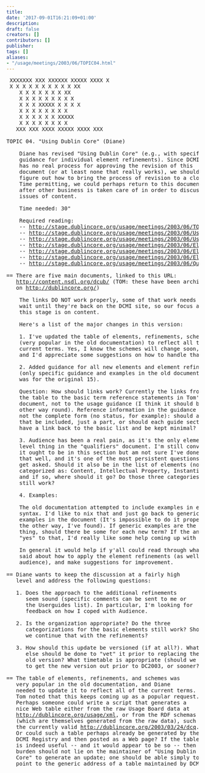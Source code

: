 ```yaml
---
title: 
date: '2017-09-01T16:21:09+01:00'
description: 
draft: false
creators: []
contributors: []
publisher: 
tags: []
aliases:
- "/usage/meetings/2003/06/TOPIC04.html"
---
```


<pre>
 XXXXXXX XXX XXXXXX XXXXX XXXX X  
 X X X X X X X X X X XX  
    X X X X X X X XX  
    X X X X X X X X X  
    X X X XXXXX X X X X  
    X X X X X X X X  
    X X X X X X XXXXX 
    X X X X X X X X  
   XXX XXX XXXX XXXXX XXXX XXX 

TOPIC 04. "Using Dublin Core" (Diane)

    Diane has revised "Using Dublin Core" (e.g., with specific
    guidance for individual element refinements). Since DCMI
    has no real process for approving the revision of this
    document (or at least none that really works), we should
    figure out how to bring the process of revision to a close.
    Time permitting, we could perhaps return to this document
    after other business is taken care of in order to discuss
    issues of content.

    Time needed: 30"

    Required reading:
    -- <a href="http://stage.dublincore.org/usage/meetings/2003/06/TOPIC04.html">http://stage.dublincore.org/usage/meetings/2003/06/TOPIC04.html</a>
    -- <a href="http://stage.dublincore.org/usage/meetings/2003/06/Using_Dublin_Core.html">http://stage.dublincore.org/usage/meetings/2003/06/Using_Dublin_Core.html</a>
    -- <a href="http://stage.dublincore.org/usage/meetings/2003/06/Using_Dublin_Core-rev1.html">http://stage.dublincore.org/usage/meetings/2003/06/Using_Dublin_Core-rev1.html</a>
    -- <a href="http://stage.dublincore.org/usage/meetings/2003/06/Elements-Content.html">http://stage.dublincore.org/usage/meetings/2003/06/Elements-Content.html</a>
    -- <a href="http://stage.dublincore.org/usage/meetings/2003/06/Elements-Instantiation.html">http://stage.dublincore.org/usage/meetings/2003/06/Elements-Instantiation.html</a>
    -- <a href="http://stage.dublincore.org/usage/meetings/2003/06/Elements-IntellProp.html">http://stage.dublincore.org/usage/meetings/2003/06/Elements-IntellProp.html</a>
    -- <a href="http://stage.dublincore.org/usage/meetings/2003/06/Qualifiers-Rev.html">http://stage.dublincore.org/usage/meetings/2003/06/Qualifiers-Rev.html</a>

== There are five main documents, linked to this URL:
   <a href="http://content.nsdl.org/dcub/">http://content.nsdl.org/dcub/</a> (TOM: these have been archived
   on <a href="http://dublincore.org/">http://dublincore.org/</a>)

    The links DO NOT work properly, some of that work needs to
    wait until they're back on the DCMI site, so our focus at
    this stage is on content.

    Here's a list of the major changes in this version:

    1. I've updated the table of elements, refinements, schemes
    (very popular in the old documentation) to reflect all the
    current terms. Yes, I know the schemes will change soon,
    and I'd appreciate some suggestions on how to handle that.

    2. Added guidance for all new elements and element refinements
    (only specific guidance and examples in the old documentation
    was for the original 15).

    Question: How should links work? Currently the links from
    the table to the basic term reference statements in Tom's
    document, not to the usage guidance (I think it should be the
    other way round). Reference information in the guidance is
    not the complete form (no status, for example): should all
    that be included, just a part, or should each guide section
    have a link back to the basic list and be kept minimal?

    3. Audience has been a real pain, as it's the only element
    level thing in the "qualifiers" document. I'm still convinced
    it ought to be in this section but am not sure I've done it
    that well, and it's one of the most persistent questions we
    get asked. Should it also be in the list of elements (now
    categorized as: Content, Intellectual Property, Instantiation),
    and if so, where should it go? Do those three categories
    still work?

    4. Examples:

    The old documentation attempted to include examples in each
    syntax. I'd like to nix that and just go back to generic
    examples in the document (It's impossible to do it properly
    the other way, I've found). If generic examples are the right
    thing, should there be some for each new term? If the answer is
    "yes" to that, I'd really like some help coming up with a few!

    In general it would help if y'all could read through what I've
    said about how to apply the element refinements (as well as
    audience), and make suggestions for improvement.

== Diane wants to keep the discussion at a fairly high
   level and address the following questions:

   1. Does the approach to the additional refinements
      seem sound (specific comments can be sent to me or
      the Userguides list). In particular, I'm looking for
      feedback on how I coped with Audience.

   2. Is the organization appropriate? Do the three
      categorizations for the basic elements still work? Should
      we continue that with the refinements?

   3. How should this update be versioned (if at all?). What
      else should be done to "vet" it prior to replacing the
      old version? What timetable is appropriate (should we aim
      to get the new version out prior to DC2003, or sooner?)

== The table of elements, refinements, and schemes was
   very popular in the old documentation, and Diane
   needed to update it to reflect all of the current terms.
   Tom noted that this keeps coming up as a popular request.
   Perhaps someone could write a script that generates a
   nice Web table either from the raw Usage Board data at
   <a href="http://dublincore.org/usage/xml">http://dublincore.org/usage/xml</a>, or from the RDF schemas
   (which are themselves generated from the raw data), such as
   the currently valid <a href="http://dublincore.org/2003/03/24/dcq">http://dublincore.org/2003/03/24/dcq</a>.
   Or could such a table perhaps already be generated by the
   DCMI Registry and then posted as a Web page? If the table
   is indeed useful -- and it would appear to be so -- then the
   burden should not lie on the maintainer of "Using Dublin
   Core" to generate an update; one should be able simply to
   point to the generic address of a table maintained by DCMI.

</pre>
